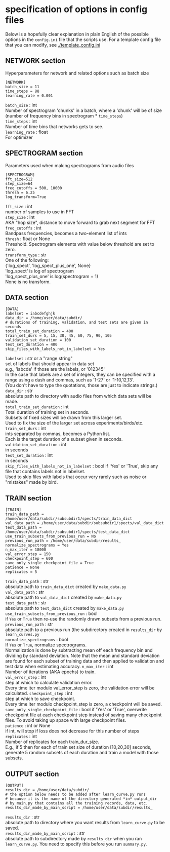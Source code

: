 # specification of options in config files

Below is a hopefully clear explanation in plain English of the possible
options in the `config.ini` file that the scripts use.
For a template config file that you can modify, see 
[./template_config.ini](./template_cnfig.ini)

## NETWORK section
Hyperparameters for network and related options such as batch size

```
[NETWORK]
batch_size = 11
time_steps = 88
learning_rate = 0.001
```

`batch_size` : int  
    Number of spectrogram 'chunks' in a batch, where a 'chunk' will be of
    size (number of frequency bins in spectrogram * `time_steps`)  
`time_steps` : int  
    Number of time bins that networks gets to see.  
`learning_rate` : float  
    For optimizer

## SPECTROGRAM section
Parameters used when making spectrograms from audio files
```
[SPECTROGRAM]
fft_size=512
step_size=64
freq_cutoffs = 500, 10000
thresh = 6.25
log_transform=True
```

`fft_size` : int  
    number of samples to use in FFT  
`step_size` : int  
    AKA "hop size", distance to move forward to grab next segment for FFT  
`freq_cutoffs` : int  
    Bandpass frequencies, becomes a two-element list of ints  
`thresh` : float or None  
    Threshold. Spectrogram elements with value below threshold are set to
    zero.  
`transform_type` : str  
    One of the following:  
    {'log_spect', 'log_spect_plus_one', None}  
    'log_spect' is log of spectrogram  
    'log_spect_plus_one' is log(spectrogram + 1)  
    None is no transform.
## DATA section

```
[DATA]
labelset = iabcdefghjk
data_dir = /home/user/data/subdir/
# durations of training, validation, and test sets are given in seconds
total_train_set_duration = 400
train_set_durs = 5, 15, 30, 45, 60, 75, 90, 105
validation_set_duration = 100
test_set_duration = 400
skip_files_with_labels_not_in_labelset = Yes
```

`labelset` : str or a "range string"  
    set of labels that should appear in data set  
    e.g., 'iabcde' if those are the labels, or '012345'  
    In the case that labels are a set of integers, they can be
    specified with a range using a dash and commas, such as
    '1-27' or '1-10,12,13'.  
    (You don't have to type the quotations, those are just to indicate
    strings.)  
`data_dir` : str  
    absolute path to directory with audio files from which data sets will
    be made.  
`total_train_set_duration` : int  
    Total duration of training set in seconds.  
    Subsets of fixed sizes will be drawn from this larger set.  
    Used to fix the size of the larger set across experiments/birds/etc.  
`train_set_durs` : int  
    ints separated by commas, becomes a Python list.  
    Each is the target duration of a subset given in seconds.  
`validation_set_duration` : int  
    in seconds  
`test_set_duration` : int  
    in seconds  
`skip_files_with_labels_not_in_labelset` : bool
    if 'Yes' or 'True', skip any file that contains labels not in labelset.  
    Used to skip files with labels that occur very rarely such as noise
    or "mistakes" made by bird.  

## TRAIN section

```
[TRAIN]
train_data_path = /home/user/data/subdir/subsubdir1/spects/train_data_dict
val_data_path = /home/user/data/subdir/subsubdir1/spects/val_data_dict
test_data_path = /home/user/data/subdir/subsubdir1/spects/test_data_dict
use_train_subsets_from_previous_run = No
previous_run_path = /home/user/data/subdir/results_
normalize_spectrograms = Yes
n_max_iter = 18000
val_error_step = 150
checkpoint_step = 600
save_only_single_checkpoint_file = True
patience = None
replicates = 5
```

`train_data_path` : str  
    absolute path to `train_data_dict` created by `make_data.py`  
`val_data_path` : str  
    absolute path to `val_data_dict` created by `make_data.py`  
`test_data_path` : str  
    absolute path to `test_data_dict` created by `make_data.py`  
`use_train_subsets_from_previous_run` : bool  
    if `Yes` or `True` then re-use the randomly drawn subsets from a 
    previous run.  
`previous_run_path` : str  
    absolute path to a previous run (the subdirectory created in `results_dir`
    by `learn_curves.py`  
`normalize_spectrograms` : bool  
    If `Yes` or `True`, normalize spectrograms.  
    Normalization is done by subtracting mean off each frequency bin and
    dividing by standard deviation.
    Note that the mean and standard deviation are found for each subset
    of training data and then applied to validation and test data
    when estimating accuracy.
`n_max_iter` : int  
    Number of iterations (AKA epochs) to train.  
`val_error_step` : int  
    step at which to calculate validation error.  
    Every time iter modulo val_error_step is zero, the validation error
    will be calculated.
`checkpoint_step` : int  
    step at which to save checkpoint.  
    Every time iter modulo checkpoint_step is zero, a checkpoint will be
    saved.
`save_only_single_checkpoint_file` : bool
    if 'Yes' or 'True', overwrite checkpoint file at each checkpoint step 
    instead of saving many checkpoint files. To avoid taking up space with
    large checkpoint files.  
`patience` : int or None  
    if int, will stop if loss does not decrease for this number of steps  
`replicates` : int  
    Number of replicates for each train_dur_size.  
    E.g., if 5 then for each of train set size of duration [10,20,30] seconds, 
    generate 5 random subsets of each duration and train a model with those 
    subsets.  


## OUTPUT section

```
[OUTPUT]
results_dir = /home/user/data/subdir/
# the option below needs to be added after learn_curve.py runs
# because it is the name of the directory generated *in* output_dir
# by main.py that contains all the training records, data, etc.
results_dir_made_by_main_script = /home/user/data/subdir/results_
```

`results_dir` : str  
    absolute path to directory where you want results from `learn_curve.py`
     to be saved.  
`results_dir_made_by_main_script` : str  
    absolute path to subdirectory made by `results_dir` when you ran 
    `learn_curve.py`. You need to specify this before you run `summary.py`.